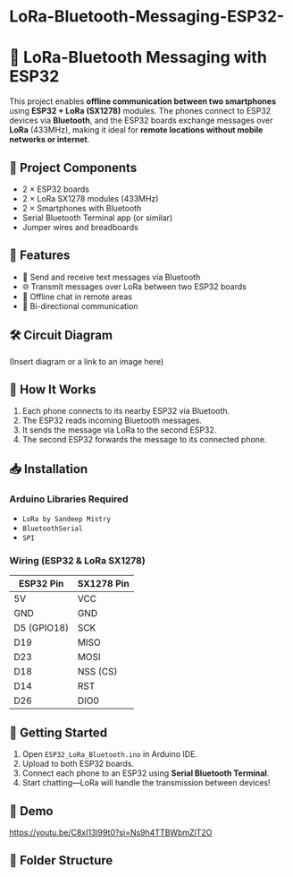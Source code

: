 # LoRa-Bluetooth-Messaging-ESP32-
# 📡 LoRa-Bluetooth Messaging with ESP32

This project enables **offline communication between two smartphones** using **ESP32 + LoRa (SX1278)** modules. The phones connect to ESP32 devices via **Bluetooth**, and the ESP32 boards exchange messages over **LoRa** (433MHz), making it ideal for **remote locations without mobile networks or internet**.

## 🔧 Project Components

- 2 × ESP32 boards
- 2 × LoRa SX1278 modules (433MHz)
- 2 × Smartphones with Bluetooth
- Serial Bluetooth Terminal app (or similar)
- Jumper wires and breadboards

## 🎯 Features

- 📲 Send and receive text messages via Bluetooth
- 🌐 Transmit messages over LoRa between two ESP32 boards
- 💬 Offline chat in remote areas
- 🔄 Bi-directional communication

## 🛠️ Circuit Diagram

(Insert diagram or a link to an image here)

## 🧠 How It Works

1. Each phone connects to its nearby ESP32 via Bluetooth.
2. The ESP32 reads incoming Bluetooth messages.
3. It sends the message via LoRa to the second ESP32.
4. The second ESP32 forwards the message to its connected phone.

## 📥 Installation

### Arduino Libraries Required

- `LoRa by Sandeep Mistry`
- `BluetoothSerial`
- `SPI`

### Wiring (ESP32 & LoRa SX1278)

| ESP32 Pin | SX1278 Pin |
|-----------|------------|
| 5V        | VCC        |
| GND       | GND        |
| D5 (GPIO18) | SCK      |
| D19       | MISO       |
| D23       | MOSI       |
| D18       | NSS (CS)   |
| D14       | RST        |
| D26       | DIO0       |

## 🚀 Getting Started

1. Open `ESP32_LoRa_Bluetooth.ino` in Arduino IDE.
2. Upload to both ESP32 boards.
3. Connect each phone to an ESP32 using **Serial Bluetooth Terminal**.
4. Start chatting—LoRa will handle the transmission between devices!

## 📸 Demo

https://youtu.be/C8xI13l99t0?si=Ns9h4TTBWbmZlT2O

## 📂 Folder Structure

